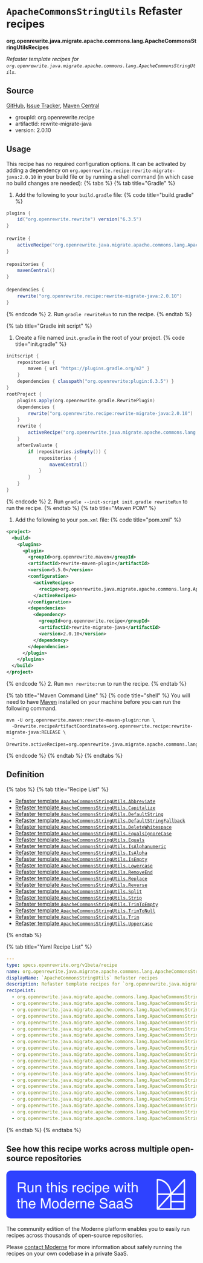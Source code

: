 # `ApacheCommonsStringUtils` Refaster recipes

**org.openrewrite.java.migrate.apache.commons.lang.ApacheCommonsStringUtilsRecipes**

_Refaster template recipes for `org.openrewrite.java.migrate.apache.commons.lang.ApacheCommonsStringUtils`._

## Source

[GitHub](https://github.com/openrewrite/rewrite-migrate-java/blob/main/src/main/java/org/openrewrite/java/migrate/apache/commons/lang/ApacheCommonsStringUtilsRecipes.java), [Issue Tracker](https://github.com/openrewrite/rewrite-migrate-java/issues), [Maven Central](https://central.sonatype.com/artifact/org.openrewrite.recipe/rewrite-migrate-java/2.0.10/jar)

* groupId: org.openrewrite.recipe
* artifactId: rewrite-migrate-java
* version: 2.0.10


## Usage

This recipe has no required configuration options. It can be activated by adding a dependency on `org.openrewrite.recipe:rewrite-migrate-java:2.0.10` in your build file or by running a shell command (in which case no build changes are needed): 
{% tabs %}
{% tab title="Gradle" %}
1. Add the following to your `build.gradle` file:
{% code title="build.gradle" %}
```groovy
plugins {
    id("org.openrewrite.rewrite") version("6.3.5")
}

rewrite {
    activeRecipe("org.openrewrite.java.migrate.apache.commons.lang.ApacheCommonsStringUtilsRecipes")
}

repositories {
    mavenCentral()
}

dependencies {
    rewrite("org.openrewrite.recipe:rewrite-migrate-java:2.0.10")
}
```
{% endcode %}
2. Run `gradle rewriteRun` to run the recipe.
{% endtab %}

{% tab title="Gradle init script" %}
1. Create a file named `init.gradle` in the root of your project.
{% code title="init.gradle" %}
```groovy
initscript {
    repositories {
        maven { url "https://plugins.gradle.org/m2" }
    }
    dependencies { classpath("org.openrewrite:plugin:6.3.5") }
}
rootProject {
    plugins.apply(org.openrewrite.gradle.RewritePlugin)
    dependencies {
        rewrite("org.openrewrite.recipe:rewrite-migrate-java:2.0.10")
    }
    rewrite {
        activeRecipe("org.openrewrite.java.migrate.apache.commons.lang.ApacheCommonsStringUtilsRecipes")
    }
    afterEvaluate {
        if (repositories.isEmpty()) {
            repositories {
                mavenCentral()
            }
        }
    }
}
```
{% endcode %}
2. Run `gradle --init-script init.gradle rewriteRun` to run the recipe.
{% endtab %}
{% tab title="Maven POM" %}
1. Add the following to your `pom.xml` file:
{% code title="pom.xml" %}
```xml
<project>
  <build>
    <plugins>
      <plugin>
        <groupId>org.openrewrite.maven</groupId>
        <artifactId>rewrite-maven-plugin</artifactId>
        <version>5.5.0</version>
        <configuration>
          <activeRecipes>
            <recipe>org.openrewrite.java.migrate.apache.commons.lang.ApacheCommonsStringUtilsRecipes</recipe>
          </activeRecipes>
        </configuration>
        <dependencies>
          <dependency>
            <groupId>org.openrewrite.recipe</groupId>
            <artifactId>rewrite-migrate-java</artifactId>
            <version>2.0.10</version>
          </dependency>
        </dependencies>
      </plugin>
    </plugins>
  </build>
</project>
```
{% endcode %}
2. Run `mvn rewrite:run` to run the recipe.
{% endtab %}

{% tab title="Maven Command Line" %}
{% code title="shell" %}
You will need to have [Maven](https://maven.apache.org/download.cgi) installed on your machine before you can run the following command.

```shell
mvn -U org.openrewrite.maven:rewrite-maven-plugin:run \
  -Drewrite.recipeArtifactCoordinates=org.openrewrite.recipe:rewrite-migrate-java:RELEASE \
  -Drewrite.activeRecipes=org.openrewrite.java.migrate.apache.commons.lang.ApacheCommonsStringUtilsRecipes
```
{% endcode %}
{% endtab %}
{% endtabs %}

## Definition

{% tabs %}
{% tab title="Recipe List" %}
* [Refaster template `ApacheCommonsStringUtils.Abbreviate`](../../../../../java/migrate/apache/commons/lang/apachecommonsstringutilsrecipes$abbreviaterecipe.md)
* [Refaster template `ApacheCommonsStringUtils.Capitalize`](../../../../../java/migrate/apache/commons/lang/apachecommonsstringutilsrecipes$capitalizerecipe.md)
* [Refaster template `ApacheCommonsStringUtils.DefaultString`](../../../../../java/migrate/apache/commons/lang/apachecommonsstringutilsrecipes$defaultstringrecipe.md)
* [Refaster template `ApacheCommonsStringUtils.DefaultStringFallback`](../../../../../java/migrate/apache/commons/lang/apachecommonsstringutilsrecipes$defaultstringfallbackrecipe.md)
* [Refaster template `ApacheCommonsStringUtils.DeleteWhitespace`](../../../../../java/migrate/apache/commons/lang/apachecommonsstringutilsrecipes$deletewhitespacerecipe.md)
* [Refaster template `ApacheCommonsStringUtils.EqualsIgnoreCase`](../../../../../java/migrate/apache/commons/lang/apachecommonsstringutilsrecipes$equalsignorecaserecipe.md)
* [Refaster template `ApacheCommonsStringUtils.Equals`](../../../../../java/migrate/apache/commons/lang/apachecommonsstringutilsrecipes$equalsrecipe.md)
* [Refaster template `ApacheCommonsStringUtils.IsAlphanumeric`](../../../../../java/migrate/apache/commons/lang/apachecommonsstringutilsrecipes$isalphanumericrecipe.md)
* [Refaster template `ApacheCommonsStringUtils.IsAlpha`](../../../../../java/migrate/apache/commons/lang/apachecommonsstringutilsrecipes$isalpharecipe.md)
* [Refaster template `ApacheCommonsStringUtils.IsEmpty`](../../../../../java/migrate/apache/commons/lang/apachecommonsstringutilsrecipes$isemptyrecipe.md)
* [Refaster template `ApacheCommonsStringUtils.Lowercase`](../../../../../java/migrate/apache/commons/lang/apachecommonsstringutilsrecipes$lowercaserecipe.md)
* [Refaster template `ApacheCommonsStringUtils.RemoveEnd`](../../../../../java/migrate/apache/commons/lang/apachecommonsstringutilsrecipes$removeendrecipe.md)
* [Refaster template `ApacheCommonsStringUtils.Replace`](../../../../../java/migrate/apache/commons/lang/apachecommonsstringutilsrecipes$replacerecipe.md)
* [Refaster template `ApacheCommonsStringUtils.Reverse`](../../../../../java/migrate/apache/commons/lang/apachecommonsstringutilsrecipes$reverserecipe.md)
* [Refaster template `ApacheCommonsStringUtils.Split`](../../../../../java/migrate/apache/commons/lang/apachecommonsstringutilsrecipes$splitrecipe.md)
* [Refaster template `ApacheCommonsStringUtils.Strip`](../../../../../java/migrate/apache/commons/lang/apachecommonsstringutilsrecipes$striprecipe.md)
* [Refaster template `ApacheCommonsStringUtils.TrimToEmpty`](../../../../../java/migrate/apache/commons/lang/apachecommonsstringutilsrecipes$trimtoemptyrecipe.md)
* [Refaster template `ApacheCommonsStringUtils.TrimToNull`](../../../../../java/migrate/apache/commons/lang/apachecommonsstringutilsrecipes$trimtonullrecipe.md)
* [Refaster template `ApacheCommonsStringUtils.Trim`](../../../../../java/migrate/apache/commons/lang/apachecommonsstringutilsrecipes$trimrecipe.md)
* [Refaster template `ApacheCommonsStringUtils.Uppercase`](../../../../../java/migrate/apache/commons/lang/apachecommonsstringutilsrecipes$uppercaserecipe.md)

{% endtab %}

{% tab title="Yaml Recipe List" %}
```yaml
---
type: specs.openrewrite.org/v1beta/recipe
name: org.openrewrite.java.migrate.apache.commons.lang.ApacheCommonsStringUtilsRecipes
displayName: `ApacheCommonsStringUtils` Refaster recipes
description: Refaster template recipes for `org.openrewrite.java.migrate.apache.commons.lang.ApacheCommonsStringUtils`.
recipeList:
  - org.openrewrite.java.migrate.apache.commons.lang.ApacheCommonsStringUtilsRecipes$AbbreviateRecipe
  - org.openrewrite.java.migrate.apache.commons.lang.ApacheCommonsStringUtilsRecipes$CapitalizeRecipe
  - org.openrewrite.java.migrate.apache.commons.lang.ApacheCommonsStringUtilsRecipes$DefaultStringRecipe
  - org.openrewrite.java.migrate.apache.commons.lang.ApacheCommonsStringUtilsRecipes$DefaultStringFallbackRecipe
  - org.openrewrite.java.migrate.apache.commons.lang.ApacheCommonsStringUtilsRecipes$DeleteWhitespaceRecipe
  - org.openrewrite.java.migrate.apache.commons.lang.ApacheCommonsStringUtilsRecipes$EqualsIgnoreCaseRecipe
  - org.openrewrite.java.migrate.apache.commons.lang.ApacheCommonsStringUtilsRecipes$EqualsRecipe
  - org.openrewrite.java.migrate.apache.commons.lang.ApacheCommonsStringUtilsRecipes$IsAlphanumericRecipe
  - org.openrewrite.java.migrate.apache.commons.lang.ApacheCommonsStringUtilsRecipes$IsAlphaRecipe
  - org.openrewrite.java.migrate.apache.commons.lang.ApacheCommonsStringUtilsRecipes$IsEmptyRecipe
  - org.openrewrite.java.migrate.apache.commons.lang.ApacheCommonsStringUtilsRecipes$LowercaseRecipe
  - org.openrewrite.java.migrate.apache.commons.lang.ApacheCommonsStringUtilsRecipes$RemoveEndRecipe
  - org.openrewrite.java.migrate.apache.commons.lang.ApacheCommonsStringUtilsRecipes$ReplaceRecipe
  - org.openrewrite.java.migrate.apache.commons.lang.ApacheCommonsStringUtilsRecipes$ReverseRecipe
  - org.openrewrite.java.migrate.apache.commons.lang.ApacheCommonsStringUtilsRecipes$SplitRecipe
  - org.openrewrite.java.migrate.apache.commons.lang.ApacheCommonsStringUtilsRecipes$StripRecipe
  - org.openrewrite.java.migrate.apache.commons.lang.ApacheCommonsStringUtilsRecipes$TrimToEmptyRecipe
  - org.openrewrite.java.migrate.apache.commons.lang.ApacheCommonsStringUtilsRecipes$TrimToNullRecipe
  - org.openrewrite.java.migrate.apache.commons.lang.ApacheCommonsStringUtilsRecipes$TrimRecipe
  - org.openrewrite.java.migrate.apache.commons.lang.ApacheCommonsStringUtilsRecipes$UppercaseRecipe

```
{% endtab %}
{% endtabs %}

## See how this recipe works across multiple open-source repositories

[![Moderne Link Image](/.gitbook/assets/ModerneRecipeButton.png)](https://app.moderne.io/recipes/org.openrewrite.java.migrate.apache.commons.lang.ApacheCommonsStringUtilsRecipes)

The community edition of the Moderne platform enables you to easily run recipes across thousands of open-source repositories.

Please [contact Moderne](https://moderne.io/product) for more information about safely running the recipes on your own codebase in a private SaaS.
